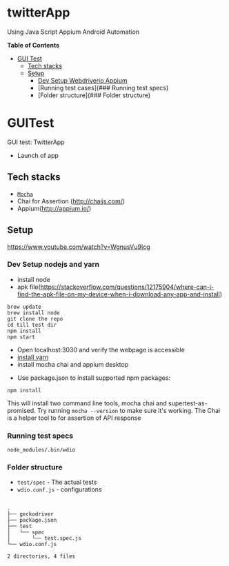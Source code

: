 # twitterApp
Using Java Script Appium Android Automation
<!-- START doctoc generated TOC please keep comment here to allow auto update -->
<!-- DON'T EDIT THIS SECTION, INSTEAD RE-RUN doctoc TO UPDATE -->
**Table of Contents**

- [GUI Test](#GUITest)
  - [Tech stacks](#tech-stacks)
  - [Setup](#setup)
    - [Dev Setup Webdriverio Appium](#setup)
    - [Running test cases](### Running test specs)
    - [Folder structure](### Folder structure)
<!-- END doctoc generated TOC please keep comment here to allow auto update -->

# GUITest
GUI test: TwitterApp 
- Launch of app

## Tech stacks

- [`Mocha`](https://mochajs.org/)
- Chai for Assertion (http://chaijs.com/)
- Appium(http://appium.io/)

## Setup

https://www.youtube.com/watch?v=WgnusVu9Icg
### Dev Setup nodejs and yarn
* install node
* apk file(https://stackoverflow.com/questions/12175904/where-can-i-find-the-apk-file-on-my-device-when-i-download-any-app-and-install)
```
brew update
brew install node
git clone the repo
cd till test dir
npm install
npm start
```
* Open localhost:3030 and verify the webpage is accessible
* [install yarn](https://yarnpkg.com/lang/en/docs/install/)
* install mocha chai and appium desktop
- Use package.json to install supported npm packages:
```
npm install

```
This will install two command line tools, mocha chai and supertest-as-promised. Try running `mocha --version` to make sure it's working.
The Chai is a helper tool to for assertion of API response

### Running test specs

```
node_modules/.bin/wdio

```


### Folder structure

- `test/spec` -  The actual tests 
- `wdio.conf.js` -  configurations


````

.
├── geckodriver
├── package.json
├── test
│   └── spec
│       └── test.spec.js
└── wdio.conf.js

2 directories, 4 files


````


